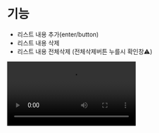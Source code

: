 <h1>기능</h1>
  <ul>
    <li>리스트 내용 추가(enter/button)</li>
    <li>리스트 내용 삭제</li>
    <li>리스트 내용 전체삭제 (전체삭제버튼 누를시 확인창⚠️)</li>
  </ul>
<video src="https://user-images.githubusercontent.com/87287296/127648525-3732133c-0df3-4d5e-b3e2-92c3f1665a19.mov" autoplay></video>
